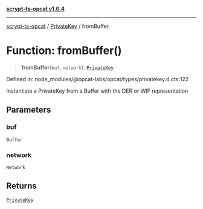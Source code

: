 [**scrypt-ts-opcat v1.0.4**](../../../README.md)

***

[scrypt-ts-opcat](../../../README.md) / [PrivateKey](../README.md) / fromBuffer

# Function: fromBuffer()

> **fromBuffer**(`buf`, `network`): [`PrivateKey`](../../../classes/PrivateKey.md)

Defined in: node\_modules/@opcat-labs/opcat/types/privatekey.d.cts:122

Instantiate a PrivateKey from a Buffer with the DER or WIF representation

## Parameters

### buf

`Buffer`

### network

`Network`

## Returns

[`PrivateKey`](../../../classes/PrivateKey.md)
